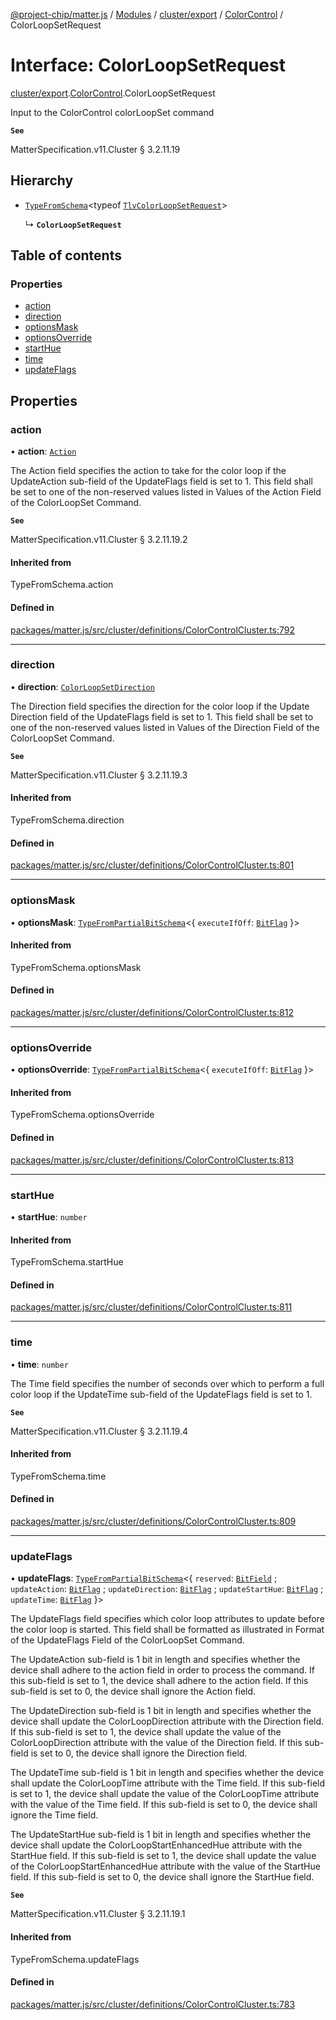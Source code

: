 [@project-chip/matter.js](../README.md) / [Modules](../modules.md) / [cluster/export](../modules/cluster_export.md) / [ColorControl](../modules/cluster_export.ColorControl.md) / ColorLoopSetRequest

# Interface: ColorLoopSetRequest

[cluster/export](../modules/cluster_export.md).[ColorControl](../modules/cluster_export.ColorControl.md).ColorLoopSetRequest

Input to the ColorControl colorLoopSet command

**`See`**

MatterSpecification.v11.Cluster § 3.2.11.19

## Hierarchy

- [`TypeFromSchema`](../modules/tlv_export.md#typefromschema)\<typeof [`TlvColorLoopSetRequest`](../modules/cluster_export.ColorControl.md#tlvcolorloopsetrequest)\>

  ↳ **`ColorLoopSetRequest`**

## Table of contents

### Properties

- [action](cluster_export.ColorControl.ColorLoopSetRequest.md#action)
- [direction](cluster_export.ColorControl.ColorLoopSetRequest.md#direction)
- [optionsMask](cluster_export.ColorControl.ColorLoopSetRequest.md#optionsmask)
- [optionsOverride](cluster_export.ColorControl.ColorLoopSetRequest.md#optionsoverride)
- [startHue](cluster_export.ColorControl.ColorLoopSetRequest.md#starthue)
- [time](cluster_export.ColorControl.ColorLoopSetRequest.md#time)
- [updateFlags](cluster_export.ColorControl.ColorLoopSetRequest.md#updateflags)

## Properties

### action

• **action**: [`Action`](../enums/cluster_export.ColorControl.Action.md)

The Action field specifies the action to take for the color loop if the UpdateAction sub-field of the
UpdateFlags field is set to 1. This field shall be set to one of the non-reserved values listed in Values of
the Action Field of the ColorLoopSet Command.

**`See`**

MatterSpecification.v11.Cluster § 3.2.11.19.2

#### Inherited from

TypeFromSchema.action

#### Defined in

[packages/matter.js/src/cluster/definitions/ColorControlCluster.ts:792](https://github.com/project-chip/matter.js/blob/0c058ae17fdba4c0b89b8b13c309011d51782299/packages/matter.js/src/cluster/definitions/ColorControlCluster.ts#L792)

___

### direction

• **direction**: [`ColorLoopSetDirection`](../enums/cluster_export.ColorControl.ColorLoopSetDirection.md)

The Direction field specifies the direction for the color loop if the Update Direction field of the
UpdateFlags field is set to 1. This field shall be set to one of the non-reserved values listed in Values of
the Direction Field of the ColorLoopSet Command.

**`See`**

MatterSpecification.v11.Cluster § 3.2.11.19.3

#### Inherited from

TypeFromSchema.direction

#### Defined in

[packages/matter.js/src/cluster/definitions/ColorControlCluster.ts:801](https://github.com/project-chip/matter.js/blob/0c058ae17fdba4c0b89b8b13c309011d51782299/packages/matter.js/src/cluster/definitions/ColorControlCluster.ts#L801)

___

### optionsMask

• **optionsMask**: [`TypeFromPartialBitSchema`](../modules/schema_export.md#typefrompartialbitschema)\<\{ `executeIfOff`: [`BitFlag`](../modules/schema_export.md#bitflag)  }\>

#### Inherited from

TypeFromSchema.optionsMask

#### Defined in

[packages/matter.js/src/cluster/definitions/ColorControlCluster.ts:812](https://github.com/project-chip/matter.js/blob/0c058ae17fdba4c0b89b8b13c309011d51782299/packages/matter.js/src/cluster/definitions/ColorControlCluster.ts#L812)

___

### optionsOverride

• **optionsOverride**: [`TypeFromPartialBitSchema`](../modules/schema_export.md#typefrompartialbitschema)\<\{ `executeIfOff`: [`BitFlag`](../modules/schema_export.md#bitflag)  }\>

#### Inherited from

TypeFromSchema.optionsOverride

#### Defined in

[packages/matter.js/src/cluster/definitions/ColorControlCluster.ts:813](https://github.com/project-chip/matter.js/blob/0c058ae17fdba4c0b89b8b13c309011d51782299/packages/matter.js/src/cluster/definitions/ColorControlCluster.ts#L813)

___

### startHue

• **startHue**: `number`

#### Inherited from

TypeFromSchema.startHue

#### Defined in

[packages/matter.js/src/cluster/definitions/ColorControlCluster.ts:811](https://github.com/project-chip/matter.js/blob/0c058ae17fdba4c0b89b8b13c309011d51782299/packages/matter.js/src/cluster/definitions/ColorControlCluster.ts#L811)

___

### time

• **time**: `number`

The Time field specifies the number of seconds over which to perform a full color loop if the UpdateTime
sub-field of the UpdateFlags field is set to 1.

**`See`**

MatterSpecification.v11.Cluster § 3.2.11.19.4

#### Inherited from

TypeFromSchema.time

#### Defined in

[packages/matter.js/src/cluster/definitions/ColorControlCluster.ts:809](https://github.com/project-chip/matter.js/blob/0c058ae17fdba4c0b89b8b13c309011d51782299/packages/matter.js/src/cluster/definitions/ColorControlCluster.ts#L809)

___

### updateFlags

• **updateFlags**: [`TypeFromPartialBitSchema`](../modules/schema_export.md#typefrompartialbitschema)\<\{ `reserved`: [`BitField`](../modules/schema_export.md#bitfield) ; `updateAction`: [`BitFlag`](../modules/schema_export.md#bitflag) ; `updateDirection`: [`BitFlag`](../modules/schema_export.md#bitflag) ; `updateStartHue`: [`BitFlag`](../modules/schema_export.md#bitflag) ; `updateTime`: [`BitFlag`](../modules/schema_export.md#bitflag)  }\>

The UpdateFlags field specifies which color loop attributes to update before the color loop is started. This
field shall be formatted as illustrated in Format of the UpdateFlags Field of the ColorLoopSet Command.

The UpdateAction sub-field is 1 bit in length and specifies whether the device shall adhere to the action
field in order to process the command. If this sub-field is set to 1, the device shall adhere to the action
field. If this sub-field is set to 0, the device shall ignore the Action field.

The UpdateDirection sub-field is 1 bit in length and specifies whether the device shall update the
ColorLoopDirection attribute with the Direction field. If this sub-field is set to 1, the device shall
update the value of the ColorLoopDirection attribute with the value of the Direction field. If this
sub-field is set to 0, the device shall ignore the Direction field.

The UpdateTime sub-field is 1 bit in length and specifies whether the device shall update the ColorLoopTime
attribute with the Time field. If this sub-field is set to 1, the device shall update the value of the
ColorLoopTime attribute with the value of the Time field. If this sub-field is set to 0, the device shall
ignore the Time field.

The UpdateStartHue sub-field is 1 bit in length and specifies whether the device shall update the
ColorLoopStartEnhancedHue attribute with the StartHue field. If this sub-field is set to 1, the device shall
update the value of the ColorLoopStartEnhancedHue attribute with the value of the StartHue field. If this
sub-field is set to 0, the device shall ignore the StartHue field.

**`See`**

MatterSpecification.v11.Cluster § 3.2.11.19.1

#### Inherited from

TypeFromSchema.updateFlags

#### Defined in

[packages/matter.js/src/cluster/definitions/ColorControlCluster.ts:783](https://github.com/project-chip/matter.js/blob/0c058ae17fdba4c0b89b8b13c309011d51782299/packages/matter.js/src/cluster/definitions/ColorControlCluster.ts#L783)
